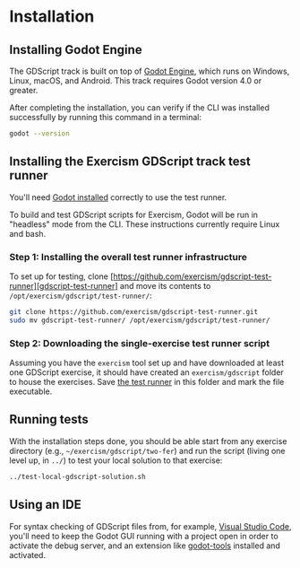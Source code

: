 # Installation

## Installing Godot Engine

The GDScript track is built on top of [Godot Engine][godot-engine], which runs on Windows, Linux, macOS, and Android.
This track requires Godot version 4.0 or greater.

After completing the installation, you can verify if the CLI was installed successfully by running this command in a terminal:

```bash
godot --version
```

## Installing the Exercism GDScript track test runner

You'll need [Godot installed][installation] correctly to use the test runner.

To build and test GDScript scripts for Exercism, Godot will be run in "headless" mode from the CLI.
These instructions currently require Linux and bash.

### Step 1: Installing the overall test runner infrastructure

To set up for testing, clone [https://github.com/exercism/gdscript-test-runner][gdscript-test-runner] and move its contents to `/opt/exercism/gdscript/test-runner/`:

```sh
git clone https://github.com/exercism/gdscript-test-runner.git
sudo mv gdscript-test-runner/ /opt/exercism/gdscript/test-runner/
```

### Step 2: Downloading the single-exercise test runner script

Assuming you have the `exercism` tool set up and have downloaded at least one GDScript exercise, it should have created an `exercism/gdscript` folder to house the exercises.
Save [the test runner][test-local-gdscript-solution] in this folder and mark the file executable.

## Running tests

With the installation steps done, you should be able start from any exercise directory (e.g., `~/exercism/gdscript/two-fer`) and run the script (living one level up, in `../`) to test your local solution to that exercise:

```sh
../test-local-gdscript-solution.sh
```

[installation]: https://exercism.org/docs/tracks/gdscript/installation
[gdscript-test-runner]: https://github.com/exercism/gdscript-test-runner
[test-local-gdscript-solution]: https://raw.githubusercontent.com/exercism/gdscript-test-runner/refs/heads/main/bin/test-local-gdscript-solution.sh

## Using an IDE

For syntax checking of GDScript files from, for example, [Visual Studio Code][vscode], you'll need to keep the Godot GUI running with a project open in order to activate the debug server, and an extension like [godot-tools][godot-tools] installed and activated.

[godot-engine]: https://godotengine.org/
[vscode]: https://code.visualstudio.com/download
[godot-tools]: https://open-vsx.org/vscode/item?itemName=geequlim.godot-tools